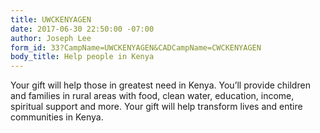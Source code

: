 ```yaml
---
title: UWCKENYAGEN
date: 2017-06-30 22:50:00 -07:00
author: Joseph Lee
form_id: 33?CampName=UWCKENYAGEN&CADCampName=CWCKENYAGEN
body_title: Help people in Kenya
---
```


Your gift will help those in greatest need in Kenya. You’ll provide children and families in rural areas with food, clean water, education, income, spiritual support and more. Your gift will help transform lives and entire communities in Kenya.
